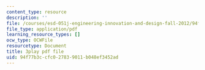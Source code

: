 ```yaml
---
content_type: resource
description: ''
file: /courses/esd-051j-engineering-innovation-and-design-fall-2012/94f77b3ccfc027839011b048ef3452ad_KPWMFrMA52Y.pdf
file_type: application/pdf
learning_resource_types: []
ocw_type: OCWFile
resourcetype: Document
title: 3play pdf file
uid: 94f77b3c-cfc0-2783-9011-b048ef3452ad
---
```

